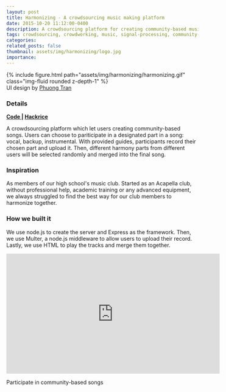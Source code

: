 ```yaml
---
layout: post
title: Harmonizing - A crowdsourcing music making platform
date: 2015-10-20 11:12:00-0400
description: A crowdsourcing platform for creating community-based music (HackRice 2016’s winner)
tags: crowdsourcing, crowdworking, music, signal-processing, community-work, social-computing
categories: 
related_posts: false
thumbnail: assets/img/harmonizing/logo.jpg
importance: 
---
```

<div class="row mt-3">
        {% include figure.html path="assets/img/harmonizing/harmonizing.gif" class="img-fluid rounded z-depth-1" %}
</div>
<div class="caption">
    UI design by <a href="https://www.behance.net/phtran">Phuong Tran</a>
</div>

<h3> Details </h3>
<div class="row" >
    <div class="col-sm-3" style="font-weight:300;"> 
    <strong> <a href="https://github.com/tungdnguyen/harmonizing"> Code </a> | 
    <a href="https://devpost.com/software/harmonizing"> Hackrice </a> </strong>
    </div>
</div>

A crowdsourcing platform which let users creating community-based songs. Users can choose to pariticipate in a designated part in a song: vocal, backup, instrumental. With provided guides, participants record their chosen part and upload it. Then, different harmony parts from different users will be selected randomly and merged into the final song.

<h3> Inspiration </h3>
As members of our high school's music club. Started as an Acapella club, without professional help, academic training or any advanced equipment, we always struggled to find the best way for our club members to harmonize together.

<h3> How we built it </h3>
We use node.js to create the server and Express as the framework. Then, we use Multer, a node.js middleware to allow users to upload their record. Lastly, we use HTML to play the tracks and merge them together.

<br>
<p align="center"><iframe width="560" height="315" src="https://www.youtube.com/embed/D-2Fi_42aQo" title="YouTube video player" frameborder="0" allow="accelerometer; autoplay; clipboard-write; encrypted-media; gyroscope; picture-in-picture; web-share" allowfullscreen></iframe></p>
<div class="caption">
    Participate in community-based songs
</div>
